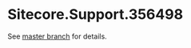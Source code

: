 # Sitecore.Support.356498

See [master branch](https://github.com/sitecoresupport/Sitecore.Support.356498) for details.